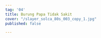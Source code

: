 ```yaml
---
tag: '04'
title: Burung Papa Tidak Sakit
cover: "/slayer_solca_80s_003_copy_1.jpg"
published: false

---
```

